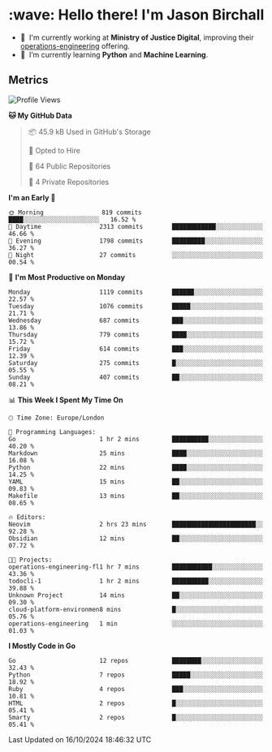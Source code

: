<h1 align="left" id="jason-title">:wave: Hello there! I'm Jason Birchall</h1>

- :office: &nbsp;I'm currently working at **Ministry of Justice Digital**, improving their [operations-engineering](https://github.com/ministryofjustice/operations-engineering) offering.
- :seedling: &nbsp;I’m currently learning **Python** and **Machine Learning**.

<h2>Metrics</h2>

<!--START_SECTION:waka-->
![Profile Views](http://img.shields.io/badge/Profile%20Views-13-blue)

**🐱 My GitHub Data** 

> 📦 45.9 kB Used in GitHub's Storage 
 > 
> 💼 Opted to Hire
 > 
> 📜 64 Public Repositories 
 > 
> 🔑 4 Private Repositories 
 > 
**I'm an Early 🐤** 

```text
🌞 Morning                819 commits         ████░░░░░░░░░░░░░░░░░░░░░   16.52 % 
🌆 Daytime                2313 commits        ████████████░░░░░░░░░░░░░   46.66 % 
🌃 Evening                1798 commits        █████████░░░░░░░░░░░░░░░░   36.27 % 
🌙 Night                  27 commits          ░░░░░░░░░░░░░░░░░░░░░░░░░   00.54 % 
```
📅 **I'm Most Productive on Monday** 

```text
Monday                   1119 commits        ██████░░░░░░░░░░░░░░░░░░░   22.57 % 
Tuesday                  1076 commits        █████░░░░░░░░░░░░░░░░░░░░   21.71 % 
Wednesday                687 commits         ███░░░░░░░░░░░░░░░░░░░░░░   13.86 % 
Thursday                 779 commits         ████░░░░░░░░░░░░░░░░░░░░░   15.72 % 
Friday                   614 commits         ███░░░░░░░░░░░░░░░░░░░░░░   12.39 % 
Saturday                 275 commits         █░░░░░░░░░░░░░░░░░░░░░░░░   05.55 % 
Sunday                   407 commits         ██░░░░░░░░░░░░░░░░░░░░░░░   08.21 % 
```


📊 **This Week I Spent My Time On** 

```text
🕑︎ Time Zone: Europe/London

💬 Programming Languages: 
Go                       1 hr 2 mins         ██████████░░░░░░░░░░░░░░░   40.20 % 
Markdown                 25 mins             ████░░░░░░░░░░░░░░░░░░░░░   16.08 % 
Python                   22 mins             ████░░░░░░░░░░░░░░░░░░░░░   14.25 % 
YAML                     15 mins             ██░░░░░░░░░░░░░░░░░░░░░░░   09.83 % 
Makefile                 13 mins             ██░░░░░░░░░░░░░░░░░░░░░░░   08.65 % 

🔥 Editors: 
Neovim                   2 hrs 23 mins       ███████████████████████░░   92.28 % 
Obsidian                 12 mins             ██░░░░░░░░░░░░░░░░░░░░░░░   07.72 % 

🐱‍💻 Projects: 
operations-engineering-fl1 hr 7 mins         ███████████░░░░░░░░░░░░░░   43.36 % 
todocli-1                1 hr 2 mins         ██████████░░░░░░░░░░░░░░░   39.88 % 
Unknown Project          14 mins             ██░░░░░░░░░░░░░░░░░░░░░░░   09.30 % 
cloud-platform-environmen8 mins              █░░░░░░░░░░░░░░░░░░░░░░░░   05.76 % 
operations-engineering   1 min               ░░░░░░░░░░░░░░░░░░░░░░░░░   01.03 % 
```

**I Mostly Code in Go** 

```text
Go                       12 repos            ████████░░░░░░░░░░░░░░░░░   32.43 % 
Python                   7 repos             █████░░░░░░░░░░░░░░░░░░░░   18.92 % 
Ruby                     4 repos             ███░░░░░░░░░░░░░░░░░░░░░░   10.81 % 
HTML                     2 repos             █░░░░░░░░░░░░░░░░░░░░░░░░   05.41 % 
Smarty                   2 repos             █░░░░░░░░░░░░░░░░░░░░░░░░   05.41 % 
```




 Last Updated on 16/10/2024 18:46:32 UTC
<!--END_SECTION:waka-->

<!-- links -->

[issues page]: https://github.com/jasonBirchall/jasonBirchall/issues "jasonBirchall/issues"
